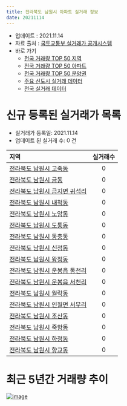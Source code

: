 ```yaml
---
title: 전라북도 남원시 아파트 실거래 정보
date: 20211114
---
```


* 업데이트 : 2021.11.14
* 자료 출처 : [국토교통부 실거래가 공개시스템](http://rt.molit.go.kr)
* 바로 가기
    * [전국 거래량 TOP 50 지역](https://apt-info.github.io/apt-trade-info/tr)
    * [전국 거래량 TOP 50 아파트](https://apt-info.github.io/apt-trade-info/ta)
    * [전국 거래량 TOP 50 분양권](https://apt-info.github.io/apt-trade-info/tb)
    * [주요 신도시 실거래 데이터](https://apt-info.github.io/apt-trade-info/newtown)
    * [전국 실거래 데이터](https://apt-info.github.io/apt-trade-info/all)



<script async src="https://pagead2.googlesyndication.com/pagead/js/adsbygoogle.js"></script>
<!-- 기본광고 -->
<ins class="adsbygoogle"
     style="display:block"
     data-ad-client="ca-pub-1142216861245946"
     data-ad-slot="4805727019"
     data-ad-format="auto"
     data-full-width-responsive="true"></ins>
<script>
     (adsbygoogle = window.adsbygoogle || []).push({});
</script>


# 신규 등록된 실거래가 목록

* 실거래가 등록일: 2021.11.14
* 업데이트 된 실거래 수: 0 건


|지역|실거래수|
|:---|:---:|
|[전라북도 남원시 고죽동](https://apt-info.github.io/apt-trade-info/r3136)|0|
|[전라북도 남원시 금동](https://apt-info.github.io/apt-trade-info/r1956)|0|
|[전라북도 남원시 금지면 귀석리](https://apt-info.github.io/apt-trade-info/r3662)|0|
|[전라북도 남원시 내척동](https://apt-info.github.io/apt-trade-info/r1961)|0|
|[전라북도 남원시 노암동](https://apt-info.github.io/apt-trade-info/r1960)|0|
|[전라북도 남원시 도통동](https://apt-info.github.io/apt-trade-info/r1959)|0|
|[전라북도 남원시 동충동](https://apt-info.github.io/apt-trade-info/r1955)|0|
|[전라북도 남원시 신정동](https://apt-info.github.io/apt-trade-info/r3718)|0|
|[전라북도 남원시 왕정동](https://apt-info.github.io/apt-trade-info/r1957)|0|
|[전라북도 남원시 운봉읍 동천리](https://apt-info.github.io/apt-trade-info/r2933)|0|
|[전라북도 남원시 운봉읍 서천리](https://apt-info.github.io/apt-trade-info/r3444)|0|
|[전라북도 남원시 월락동](https://apt-info.github.io/apt-trade-info/r2932)|0|
|[전라북도 남원시 인월면 서무리](https://apt-info.github.io/apt-trade-info/r1963)|0|
|[전라북도 남원시 조산동](https://apt-info.github.io/apt-trade-info/r3033)|0|
|[전라북도 남원시 죽항동](https://apt-info.github.io/apt-trade-info/r1962)|0|
|[전라북도 남원시 하정동](https://apt-info.github.io/apt-trade-info/r3301)|0|
|[전라북도 남원시 향교동](https://apt-info.github.io/apt-trade-info/r1958)|0|



<script async src="https://pagead2.googlesyndication.com/pagead/js/adsbygoogle.js"></script>
<!-- 기본광고 -->
<ins class="adsbygoogle"
     style="display:block"
     data-ad-client="ca-pub-1142216861245946"
     data-ad-slot="4805727019"
     data-ad-format="auto"
     data-full-width-responsive="true"></ins>
<script>
     (adsbygoogle = window.adsbygoogle || []).push({});
</script>


# 최근 5년간 거래량 추이


<div style="width:100%;">
    <canvas id="deal_progress" height="200"></canvas>
</div>

<script>
new Chart(document.getElementById("deal_progress"), {
    type: 'line',
    data: {
        labels: ['16.01','16.02','16.03','16.04','16.05','16.06','16.07','16.08','16.09','16.10','16.11','16.12','17.01','17.02','17.03','17.04','17.05','17.06','17.07','17.08','17.09','17.10','17.11','17.12','18.01','18.02','18.03','18.04','18.05','18.06','18.07','18.08','18.09','18.10','18.11','18.12','19.01','19.02','19.03','19.04','19.05','19.06','19.07','19.08','19.09','19.10','19.11','19.12','20.01','20.02','20.03','20.04','20.05','20.06','20.07','20.08','20.09','20.10','20.11','20.12','21.01','21.02','21.03','21.04','21.05','21.06','21.07','21.08','21.09','21.10','21.11'],
        datasets: [{
            label: '매매/분양권',
            data: [33,52,60,40,52,44,52,52,49,52,47,31,32,58,40,51,46,39,35,44,38,35,47,37,33,30,51,28,22,28,30,26,44,41,39,33,20,40,42,34,42,34,35,28,28,44,41,47,34,45,45,46,46,47,65,57,46,60,54,52,56,57,52,35,44,51,43,34,47,49,8],
            borderColor: "rgba(66, 133, 243, 1)",
            backgroundColor: "rgba(66, 133, 243, 0.05)",
            borderWidth: 1,
            pointRadius: 0,
            fill: false,
            lineTension: 0
        },{
            label: '전/월세',
            data: [83,85,163,167,83,73,92,69,62,64,143,119,89,105,179,120,67,66,85,66,61,63,101,71,90,84,152,185,117,74,67,56,49,71,131,101,83,81,171,108,53,52,84,57,56,71,128,122,85,93,169,176,127,81,80,55,62,241,124,113,64,80,163,117,63,64,66,58,48,215,79],
            borderColor: "rgba(255, 90, 0, 1)",
            backgroundColor: "rgba(255, 90, 0, 0.05)",
            borderWidth: 1,
            pointRadius: 0,
            fill: false,
            lineTension: 0
        },{
            label: '합계',
            data: [116,137,223,207,135,117,144,121,111,116,190,150,121,163,219,171,113,105,120,110,99,98,148,108,123,114,203,213,139,102,97,82,93,112,170,134,103,121,213,142,95,86,119,85,84,115,169,169,119,138,214,222,173,128,145,112,108,301,178,165,120,137,215,152,107,115,109,92,95,264,87],
            borderColor: "rgba(0, 0, 0, 1)",
            backgroundColor: "rgba(0, 0, 0, 0.03)",
            borderWidth: 0.1,
            pointRadius: 0,
            fill: true,
            lineTension: 0
        }
        ]
    },
    options: {
        responsive: true,
        title: {
            display: false
        },
        tooltips: {
            mode: 'index',
            intersect: false
        },
        hover: {
            mode: 'nearest',
            intersect: true
        },
        scales: {
            xAxes: [{
                display: true,
                scaleLabel: {
                    display: true,
                    labelString: '년/월'
                }
            }],
            yAxes: [{
                display: true,
                ticks: {
                    suggestedMin: 0,
                },
                scaleLabel: {
                    display: true,
                    labelString: '실거래 수'
                }
            }]
        }
    }
});

</script>


[![image](https://apt-info.github.io/images/2020-01-03-apt-trade-info/1024x500.png)](https://play.google.com/store/apps/details?id=com.aptinfo.apttradeinfo)


